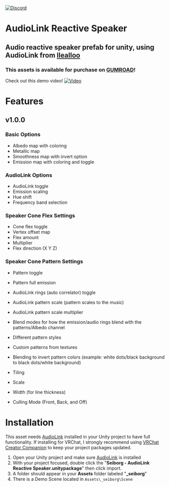 [![Discord](https://img.shields.io/badge/Discord-Seiborgs_Unity_Assets-white?style=flat&logo=Discord&logoColor=rgb(114%2C%20137%2C%20217)&labelColor=rgba(112%2C%20112%2C%20112%2C%201)&color=rgb(114%2C%20137%2C%20217))](https://discord.gg/gjKQffg2wH)

# AudioLink Reactive Speaker
## Audio reactive speaker prefab for unity, using AudioLink from [llealloo](https://github.com/llealloo/vrc-udon-audio-link/tree/master)
### This assets is available for purchase on [GUMROAD](https://seiborg.gumroad.com/)!

Check out this demo video!
[![Video](https://img.youtube.com/vi/EgExCmWivkI/maxresdefault.jpg)](https://www.youtube.com/watch?v=EgExCmWivkI)

# Features
## v1.0.0
### Basic Options
- Albedo map with coloring
- Metallic map
- Smoothness map with invert option
- Emission map with coloring and toggle
### AudioLink Options
- AudioLink toggle
- Emission scaling
- Hue shift
- Frequency band selection
### Speaker Cone Flex Settings
- Cone flex toggle
- Vertex offset map
- Flex amount
- Multiplier
- Flex direction (X Y Z)
### Speaker Cone Pattern Settings
- Pattern toggle
- Pattern full emission
- AudioLink rings (auto correlator) toggle
- AudioLink pattern scale (pattern scales to the music)
- AudioLink pattern scale multiplier
- Blend modes for how the emission/audio rings blend with the patterns/Albedo channel
- Different pattern styles
- Custom patterns from textures
- Blending to invert pattern colors (example: white dots/black background to black dots/white background)
- Tiling
- Scale
- Width (for line thickness)

- Culling Mode (Front, Back, and Off)



# Installation
This asset needs [AudioLink](https://github.com/llealloo/vrc-udon-audio-link/releases) installed in your Unity project to have full functionality.
If installing for VRChat, I strongly recommend using [VRChat Creator Companion](https://vcc.docs.vrchat.com/) to keep your project packages updated.
1. Open your Unity project and make sure [AudioLink](https://github.com/llealloo/vrc-udon-audio-link/releases) is installed
2. With your project focused, double click the "**Seiborg - AudioLink Reactive Speaker.unitypackage**" then click import.
3. A folder should appear in your **Assets** folder labeled "**_seiborg**"
4. There is a Demo Scene located in ```Assets\_seiborg\Scene```
